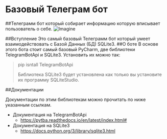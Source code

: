 # Базовый Телеграм бот

##Телеграмм бот который собирает информацию которую вписывает пользователь о себе.
![Imagine](https://raw.githubusercontent.com/python-telegram-bot/logos/master/logo-text/png/ptb-logo-text_768.png)

##Вступление
Это самый базовый Телеграмм бот который умеет взаимодействовать с Базой Данных (БД) SQLite3.
##О боте
В основе этого бота стоит самый базовый PyCharm, две библиотеки TelegramBotApi и SQLite3. Установить их можно так:
> pip isntall TelegramBotApi
>
>Библиотека SQLite3 будет установлена как только вы установите их программу SQLiteStudio.

##Документации

Документации по этим библиотекам можно прочитать по ниже указанным ссылкам.

* Документация на TelegramBotApi
    * https://pytba.readthedocs.io/en/latest/index.html#
* Документация на SQLite3
    * https://docs.python.org/3/library/sqlite3.html
